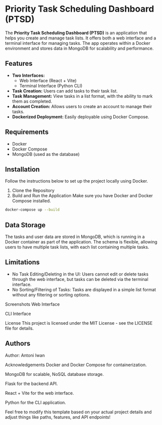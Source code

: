 # Priority Task Scheduling Dashboard (PTSD)

The **Priority Task Scheduling Dashboard (PTSD)** is an application that helps you create and manage task lists. It offers both a web interface and a terminal interface for managing tasks. The app operates within a Docker environment and stores data in MongoDB for scalability and performance.

## Features

- **Two Interfaces:** 
  - Web Interface (React + Vite)
  - Terminal Interface (Python CLI)
- **Task Creation:** Users can add tasks to their task list.
- **Task Management:** View tasks in a list format, with the ability to mark them as completed.
- **Account Creation:** Allows users to create an account to manage their tasks.
- **Dockerized Deployment:** Easily deployable using Docker Compose.
  
## Requirements

- Docker
- Docker Compose
- MongoDB (used as the database)

## Installation

Follow the instructions below to set up the project locally using Docker.

1. Clone the Repository
2. Build and Run the Application
  Make sure you have Docker and Docker Compose installed.
```bash
docker-compose up --build
```

## Data Storage
The tasks and user data are stored in MongoDB, which is running in a Docker container as part of the application. The schema is flexible, allowing users to have multiple task lists, with each list containing multiple tasks.

## Limitations
- No Task Editing/Deleting in the UI: Users cannot edit or delete tasks through the web interface, but tasks can be deleted via the terminal interface.
- No Sorting/Filtering of Tasks: Tasks are displayed in a simple list format without any filtering or sorting options.

Screenshots
Web Interface

CLI Interface

License
This project is licensed under the MIT License - see the LICENSE file for details.

## Authors
Author: Antoni Iwan

Acknowledgements
Docker and Docker Compose for containerization.

MongoDB for scalable, NoSQL database storage.

Flask for the backend API.

React + Vite for the web interface.

Python for the CLI application.


Feel free to modify this template based on your actual project details and adjust things like paths, features, and API endpoints!
